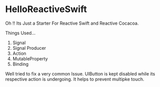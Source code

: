 # HelloReactiveSwift

Oh !!
Its Just a Starter For Reactive Swift and Reactive Cocacoa.

Things Used... 
1. Signal
2. Signal Producer
3. Action
4. MutableProperty
5. Binding 

Well tried to fix a very common Issue. UIButton is kept disabled while its respective action is undergoing. It helps to prevent multipke touch.
